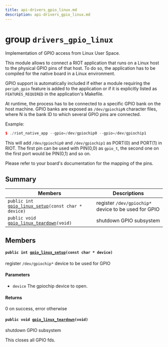 ```yaml
---
title: api-drivers_gpio_linux.md
description: api-drivers_gpio_linux.md
---
```

# group `drivers_gpio_linux` 

Implementation of GPIO access from Linux User Space.

This module allows to connect a RIOT application that runs on a Linux host to the physical GPIO pins of that host. To do so, the application has to be compiled for the native board in a Linux environment.

GPIO support is automatically included if either a module requiring the `periph_gpio` feature is added to the application or if it is explicitly listed as `FEATURES_REQUIRED` in the application's Makefile.

At runtime, the process has to be connected to a specific GPIO bank on the host machine. GPIO banks are exposed as `/dev/gpiochipN` character files, where N is the bank ID to which several GPIO pins are connected.

Example:

```cpp
$ ./riot_native_app --gpio=/dev/gpiochip0 --gpio=/dev/gpiochip1
```

This will add `/dev/gpiochip0` and `/dev/gpiochip1` as PORT(0) and PORT(1) in RIOT. The first pin can be used with PIN(0,0) as `gpio_t`, the second one on the first port would be PIN(0,1) and so on.

Please refer to your board's documentation for the mapping of the pins.

## Summary

 Members                        | Descriptions                                
--------------------------------|---------------------------------------------
`public int `[`gpio_linux_setup`](#group__drivers__gpio__linux_1gacb1a68ff794c646d20b2f8ded2179598)`(const char * device)`            | register `/dev/gpiochip*` device to be used for GPIO
`public void `[`gpio_linux_teardown`](#group__drivers__gpio__linux_1ga172548d8781e9ba926f90a748188dfa0)`(void)`            | shutdown GPIO subsystem

## Members

#### `public int `[`gpio_linux_setup`](#group__drivers__gpio__linux_1gacb1a68ff794c646d20b2f8ded2179598)`(const char * device)` 

register `/dev/gpiochip*` device to be used for GPIO

#### Parameters
* `device` The gpiochip device to open.

#### Returns
0 on success, error otherwise

#### `public void `[`gpio_linux_teardown`](#group__drivers__gpio__linux_1ga172548d8781e9ba926f90a748188dfa0)`(void)` 

shutdown GPIO subsystem

This closes all GPIO fds.

